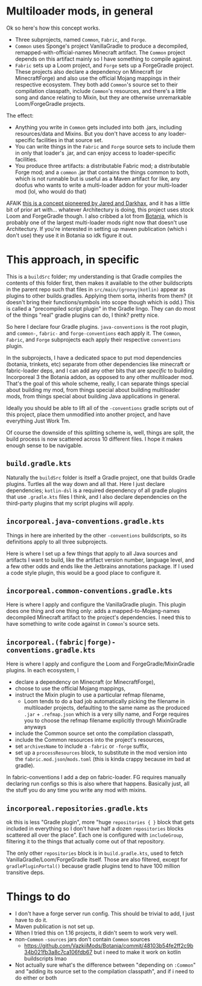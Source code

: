 # Multiloader mods, in general

Ok so here's how this concept works.

* Three subprojects, named `Common`, `Fabric`, and `Forge`.
* `Common` uses Sponge's project VanillaGradle to produce a decompiled, remapped-with-official-names Minecraft artifact. The `Common` project depends on this artifact mainly so I have something to compile against.
* `Fabric` sets up a Loom project, and `Forge` sets up a ForgeGradle project. These projects also declare a dependency on Minecraft (or MinecraftForge) and also use the official Mojang mappings in their respective ecosystem. They both add `Common`'s source set to their compilation classpath, include `Common`'s resources, and there's a little song and dance relating to Mixin, but they are otherwise unremarkable Loom/ForgeGradle projects.

The effect:

* Anything you write in `Common` gets included into both .jars, including resources/data and Mixins. But you don't have access to any loader-specific facilities in that source set.
* You can write things in the `Fabric` and `Forge` source sets to include them in only that loader's .jar, and can enjoy access to loader-specific facilities.
* You produce three artifacts: a distributable Fabric mod; a distributable Forge mod; and a `common` .jar that contains the things common to both, which is not runnable but is useful as a Maven artifact for like, any doofus who wants to write a multi-loader addon for your multi-loader mod (lol, who would do that)

AFAIK [this is a concept pioneered by Jared and Darkhax](https://github.com/jaredlll08/MultiLoader-Template), and it has a little bit of prior art with... whatever Architectury is doing, this project uses stock Loom and ForgeGradle though. I also cribbed a lot from [Botania](https://github.com/VazkiiMods/Botania), which is probably one of the largest multi-loader mods right now that doesn't use Architectury. If you're interested in setting up maven publication (which i don't use) they use it in Botania so idk figure it out.

# This approach, in specific

This is a `buildSrc` folder; my understanding is that Gradle compiles the contents of this folder first, then makes it available to the other buildscripts in the parent repo such that files in `src/main/(groovy|kotlin)` appear as plugins to other builds.gradles. Applying them sorta, inherits from them? (it doesn't bring their functions/symbols into scope though which is odd.) This is called a "precompiled script plugin" in the Gradle lingo. They can do most of the things "real" gradle plugins can do, I think? pretty nice.

So here I declare four Gradle plugins. `java-conventions` is the root plugin, and `common-`, `fabric-` and `forge-conventions` each apply it. The `Common`, `Fabric`, and `Forge` subprojects each apply their respective `conventions` plugin.

In the subprojects, I have a dedicated space to put mod dependencies (botania, trinkets, etc) separate from other dependencies like minecraft or fabric-loader deps, and I can add any other bits that are *specific* to building Incorporeal 3 the Botania addon, as opposed to any other multiloader mod. That's the goal of this whole scheme, really, I can separate things special about building my mod, from things special about building multiloader mods, from things special about building Java applications in general.

Ideally you should be able to lift all of the `-conventions` gradle scripts out of this project, place them unmodified into another project, and have everything Just Work Tm.

Of course the downside of this splitting scheme is, well, things are split, the build process is now scattered across 10 different files. I hope it makes enough sense to be navigable.

## `build.gradle.kts`

Naturally the `buildSrc` folder is itself a Gradle project, one that builds Gradle plugins. Turtles all the way down and all that. Here I just declare dependencies; `kotlin-dsl` is a required dependency of all gradle plugins that use `.gradle.kts` files I think, and I also declare dependencies on the third-party plugins that my script plugins will apply.

## `incorporeal.java-conventions.gradle.kts`

Things in here are inherited by the other `-conventions` buildscripts, so its definitions apply to all three subprojects.

Here is where I set up a few things that apply to all Java sources and artifacts I want to build, like the artifact version number, language level, and a few other odds and ends like the Jetbrains annotations package. If I used a code style plugin, this would be a good place to configure it.

## `incorporeal.common-conventions.gradle.kts`

Here is where I apply and configure the VanillaGradle plugin. This plugin does one thing and one thing only: adds a mapped-to-Mojang-names decompiled Minecraft artifact to the project's dependencies. I need this to have something to write code against in `Common`'s source sets.

## `incorporeal.(fabric|forge)-conventions.gradle.kts`

Here is where I apply and configure the Loom and ForgeGradle/MixinGradle plugins. In each ecosystem, I

* declare a dependency on Minecraft (or MinecraftForge),
* choose to use the official Mojang mappings,
* instruct the Mixin plugin to use a particular refmap filename,
  * Loom tends to do a bad job automatically picking the filename in multiloader projects, defaulting to the same name as the produced `.jar` + `.refmap.json` which is a very silly name, and Forge requires you to choose the refmap filename explicitly through MixinGradle anyways
* include the Common source set onto the compilation classpath,
* include the Common resources into the project's resources,
* set `archivesName` to include a `-fabric` or `-forge` suffix,
* set up a `processResources` block, to substitute in the mod version into the `fabric.mod.json`/`mods.toml` (this is kinda crappy because im bad at gradle).

In fabric-conventions I add a dep on fabric-loader. FG requires manually declaring run configs so this is also where that happens. Basically just, all the stuff you do any time you write any mod with mixins.

## `incorporeal.repositories.gradle.kts`

ok this is less "Gradle plugin", more "huge `repositories { }` block that gets included in everything so I don't have half a dozen `repositories` blocks scattered all over the place". Each one is configured with `includeGroup`, filtering it to the things that actually come out of that repository.

The only other `repositories` block is in `build.gradle.kts`, used to fetch VanillaGradle/Loom/ForgeGradle itself. Those are also filtered, except for `gradlePluginPortal()` because gradle plugins tend to have 100 million transitive deps.

# Things to do

* I don't have a forge server run config. This should be trivial to add, I just have to do it.
* Maven publication is not set up.
* When I tried this on 1.16 projects, it didn't seem to work very well.
* non-`Common` `-sources` jars don't contain `Common` sources
  * https://github.com/VazkiiMods/Botania/commit/48103b54fe2ff2c9b34b021fb3a8c7ca106fdb67 but i need to make it work on kotlin buildscripts lmao
* Not actually sure what's the difference between "depending on `:Common`" and "adding its source set to the compilation classpath", and if i need to do either or both